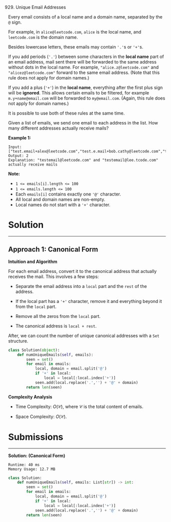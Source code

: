 929. Unique Email Addresses

Every email consists of a local name and a domain name, separated by the `@` sign.

For example, in `alice@leetcode.com`, `alice` is the local name, and `leetcode.com` is the domain name.

Besides lowercase letters, these emails may contain `'.'`s or `'+'`s.

If you add periods (`'.'`) between some characters in the **local name** part of an email address, mail sent there will be forwarded to the same address without dots in the local name.  For example, `"alice.z@leetcode.com"` and `"alicez@leetcode.com"` forward to the same email address.  (Note that this rule does not apply for domain names.)

If you add a plus (`'+'`) in the **local name**, everything after the first plus sign will be **ignored**. This allows certain emails to be filtered, for example `m.y+name@email.com` will be forwarded to `my@email.com`.  (Again, this rule does not apply for domain names.)

It is possible to use both of these rules at the same time.

Given a list of emails, we send one email to each address in the list.  How many different addresses actually receive mails? 

 

**Example 1:**
```
Input: ["test.email+alex@leetcode.com","test.e.mail+bob.cathy@leetcode.com","testemail+david@lee.tcode.com"]
Output: 2
Explanation: "testemail@leetcode.com" and "testemail@lee.tcode.com" actually receive mails
```

**Note:**

* `1 <= emails[i].length <= 100`
* `1 <= emails.length <= 100`
* Each `emails[i]` contains exactly one `'@'` character.
* All local and domain names are non-empty.
* Local names do not start with a `'+'` character.

# Solution
---
## Approach 1: Canonical Form
**Intuition and Algorithm**

For each email address, convert it to the canonical address that actually receives the mail. This involves a few steps:

* Separate the email address into a `local` part and the `rest` of the address.

* If the local part has a `'+'` character, remove it and everything beyond it from the `local` part.

* Remove all the zeros from the `local` part.

* The canonical address is `local + rest`.

After, we can count the number of unique canonical addresses with a `Set` structure.

```python
class Solution(object):
    def numUniqueEmails(self, emails):
        seen = set()
        for email in emails:
            local, domain = email.split('@')
            if '+' in local:
                local = local[:local.index('+')]
            seen.add(local.replace('.','') + '@' + domain)
        return len(seen)
```

**Complexity Analysis**

* Time Complexity: $O(\mathcal{C})$, where $\mathcal{C}$ is the total content of emails.

* Space Complexity: $O(\mathcal{C})$.

# Submissions
---
**Solution: (Canonical Form)**
```
Runtime: 40 ms
Memory Usage: 12.7 MB
```
```python
class Solution:
    def numUniqueEmails(self, emails: List[str]) -> int:
        seen = set()
        for email in emails:
            local, domain = email.split('@')
            if '+' in local:
                local = local[:local.index('+')]
            seen.add(local.replace('.','') + '@' + domain)
        return len(seen)
```